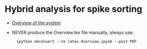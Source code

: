 Hybrid analysis for spike sorting
=================================

* [Overview of the system](http://nbviewer.ipython.org/urls/raw.github.com/klusta-team/hybrid_analysis/master/notes/Overview.ipynb)
* NEVER produce the Overview.tex file manually, always use:

        ipython nbconvert --to latex Overview.ipynb --post PDF
